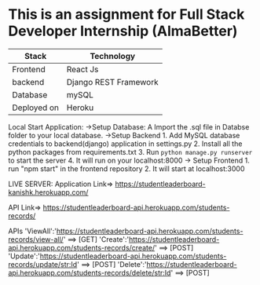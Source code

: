 # This is an assignment for Full Stack Developer Internship (AlmaBetter) #
Stack         |  Technology
------------- | -------------
Frontend      | React Js
backend       | Django REST Framework
Database      | mySQL
Deployed on   | Heroku

Local Start Application:
->Setup Database:
	A Import the .sql file in Databse folder to your local database.
->Setup Backend
	 1. Add MySQL database credentials to backend(django) application in settings.py
	 2. Install all the python packages from requirements.txt
	 3. Run `python manage.py runserver` to start the server
	 4. It will run on your localhost:8000
-> Setup Frontend
	1. run "npm start" in the frontend repository
	2. It will start at localhost:3000

LIVE SERVER:
Application Link=> https://studentleaderboard-kanishk.herokuapp.com/

API Link=> https://studentleaderboard-api.herokuapp.com/students-records/

APIs
'ViewAll':'https://studentleaderboard-api.herokuapp.com/students-records/view-all/' ==> [GET]
'Create':'https://studentleaderboard-api.herokuapp.com/students-records/create/' ==> [POST]
'Update':'https://studentleaderboard-api.herokuapp.com/students-records/update/<str:Id>' ==> [POST]
'Delete':'https://studentleaderboard-api.herokuapp.com/students-records/delete/<str:Id>' ==> [POST] 
